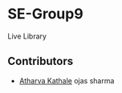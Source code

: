 # SE-Group9
Live Library 




## Contributors
* [Atharva Kathale](https://github.com/Atharva-K12)
ojas sharma
